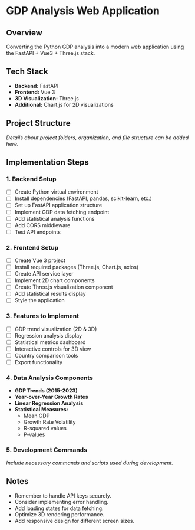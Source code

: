 # GDP Analysis Web Application

## Overview
Converting the Python GDP analysis into a modern web application using the FastAPI + Vue3 + Three.js stack.

## Tech Stack
- **Backend:** FastAPI
- **Frontend:** Vue 3
- **3D Visualization:** Three.js
- **Additional:** Chart.js for 2D visualizations

## Project Structure

*Details about project folders, organization, and file structure can be added here.*

## Implementation Steps

### 1. Backend Setup
- [ ] Create Python virtual environment
- [ ] Install dependencies (FastAPI, pandas, scikit-learn, etc.)
- [ ] Set up FastAPI application structure
- [ ] Implement GDP data fetching endpoint
- [ ] Add statistical analysis functions
- [ ] Add CORS middleware
- [ ] Test API endpoints

### 2. Frontend Setup
- [ ] Create Vue 3 project
- [ ] Install required packages (Three.js, Chart.js, axios)
- [ ] Create API service layer
- [ ] Implement 2D chart components
- [ ] Create Three.js visualization component
- [ ] Add statistical results display
- [ ] Style the application

### 3. Features to Implement
- [ ] GDP trend visualization (2D & 3D)
- [ ] Regression analysis display
- [ ] Statistical metrics dashboard
- [ ] Interactive controls for 3D view
- [ ] Country comparison tools
- [ ] Export functionality

### 4. Data Analysis Components
- **GDP Trends (2015-2023)**
- **Year-over-Year Growth Rates**
- **Linear Regression Analysis**
- **Statistical Measures:**
    - Mean GDP
    - Growth Rate Volatility
    - R-squared values
    - P-values

### 5. Development Commands
*Include necessary commands and scripts used during development.*

## Notes
- Remember to handle API keys securely.
- Consider implementing error handling.
- Add loading states for data fetching.
- Optimize 3D rendering performance.
- Add responsive design for different screen sizes.